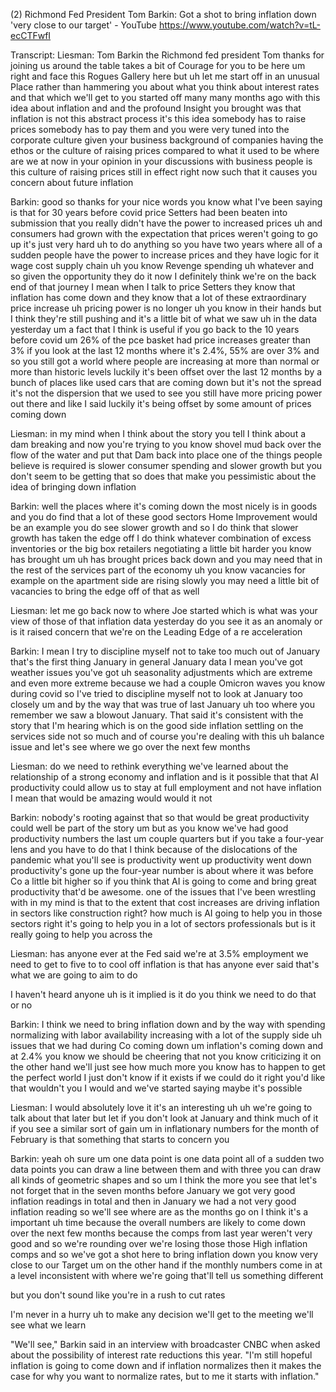 


(2) Richmond Fed President Tom Barkin: Got a shot to bring inflation down 'very close to our target' - YouTube
https://www.youtube.com/watch?v=tL-ecCTFwfI

Transcript:
Liesman: Tom Barkin the Richmond fed president Tom thanks for joining us around the table takes a bit of Courage for you to be here um right and face this Rogues Gallery here but uh let me start off in an unusual Place rather than hammering you about what you think about interest rates and that which we'll get to you started off many many months ago with this idea about inflation and and the profound Insight you brought was that inflation is not this abstract process it's this idea somebody has to raise prices somebody has to pay them and you were very tuned into the corporate culture given your business background of companies having the ethos or the culture of raising prices compared to what it used to be where are we at now in your opinion in your discussions with business people is this culture of raising prices still in effect right now such that it causes you concern about future inflation 

Barkin: good so thanks for your nice words you know what I've been saying is that for 30 years before covid price Setters had been beaten into submission that you really didn't have the power to increased prices uh and consumers had grown with the expectation that prices weren't going to go up it's just very hard uh to do anything so you have two years where all of a sudden people have the power to increase prices and they have logic for it wage cost supply chain uh you know Revenge spending uh whatever and so given the opportunity they do it now I definitely think we're on the back end of that journey I mean when I talk to price Setters they know that inflation has come down and they know that a lot of these extraordinary price increase uh pricing power is no longer uh you know in their hands but I think they're still pushing and it's a little bit of what we saw uh in the data yesterday um a fact that I think is useful if you go back to the 10 years before covid um 26% of the pce basket had price increases greater than 3% if you look at the last 12 months where it's 2.4%, 55% are over 3% and so you still got a world where people are increasing at more than normal or more than historic levels luckily it's been offset over the last 12 months by a bunch of places like used cars that are coming down but it's not the spread it's not the dispersion that we used to see you still have more pricing power out there and like I said luckily it's being offset by some amount of prices coming down 

Liesman: in my mind when I think about the story you tell I think about a dam breaking and now you're trying to you know shovel mud back over the flow of the water and put that Dam back into place one of the things people believe is required is slower consumer spending and slower growth but you don't seem to be getting that so does that make you pessimistic about the idea of bringing down inflation 

Barkin: well the places where it's coming down the most nicely is in goods and you do find that a lot of these good sectors Home Improvement would be an example you do see slower growth and so I do think that slower growth has taken the edge off I do think whatever combination of excess inventories or the big box retailers negotiating a little bit harder you know has brought um uh has brought prices back down and you may need that in the rest of the services part of the economy uh you know vacancies for example on the apartment side are rising slowly you may need a little bit of vacancies to bring the edge off of that as well 

Liesman: let me go back now to where Joe started which is what was your view of those of that inflation data yesterday do you see it as an anomaly or is it raised concern that we're on the Leading Edge of a re acceleration 

Barkin: I mean I try to discipline myself not to take too much out of January that's the first thing January in general January data I mean you've got weather issues you've got uh seasonality adjustments which are extreme and even more extreme because we had a couple Omicron waves you know during covid so I've tried to discipline myself not to look at January too closely um and by the way that was true of last January uh too where you remember we saw a blowout January. That said it's consistent with the story that I'm hearing which is on the good side inflation settling on the services side not so much and of course you're dealing with this uh balance issue and let's see where we go over the next few months 

Liesman: do we need to rethink everything we've learned about the relationship of a strong economy and inflation and is it possible that that AI productivity could allow us to stay at full employment and not have inflation I mean that would be amazing would would it not 

Barkin: nobody's rooting against that so that would be great productivity could well be part of the story um but as you know we've had good productivity numbers the last um couple quarters but if you take a four-year lens and you have to do that I think because of the dislocations of the pandemic what you'll see is productivity went up productivity went down productivity's gone up the four-year number is about where it was before Co a little bit higher so if you think that AI is going to come and bring great productivity that'd be awesome. one of the issues that I've been wrestling with in my mind is that to the extent that cost increases are driving inflation in sectors like construction right? how much is AI going to help you in those sectors right it's going to help you in a lot of sectors professionals but is it really going to help you across the 

Liesman: has anyone ever at the Fed said we're at 3.5% employment we need to get to five to to cool off inflation is that has anyone ever said that's what we are going to aim to do 

I haven't heard anyone uh is it implied is it do you think we need to do that or no 

Barkin: I think we need to bring inflation down and by the way with spending normalizing with labor availability increasing with a lot of the supply side uh issues that we had during Co coming down um inflation's coming down and at 2.4% you know we should be cheering that not you know criticizing it on the other hand we'll just see how much more you know has to happen to get the perfect world I just don't know if it exists if we could do it right you'd like that wouldn't you I would and we've started saying maybe it's possible 

Liesman: I would absolutely love it it's an interesting uh uh we're going to talk about that later but let if you don't look at January and think much of it if you see a similar sort of gain um in inflationary numbers for the month of February is that something that starts to concern you 

Barkin: yeah oh sure um one data point is one data point all of a sudden two data points you can draw a line between them and with three you can draw all kinds of geometric shapes and so um I think the more you see that let's not forget that in the seven months before January we got very good inflation readings in total and then in January we had a not very good inflation reading so we'll see where are as the months go on I think it's a important uh time because the overall numbers are likely to come down over the next few months because the comps from last year weren't very good and so we're rounding over we're losing those those High inflation comps and so we've got a shot here to bring inflation down you know very close to our Target um on the other hand if the monthly numbers come in at a level inconsistent with where we're going that'll tell us something different 

but you don't sound like you're in a rush to cut rates 

I'm never in a hurry uh to make any decision we'll get to the meeting we'll see what we learn



"We'll see," Barkin said in an interview with broadcaster CNBC when asked about the possibility of interest rate reductions this year. "I'm still hopeful inflation is going to come down and if inflation normalizes then it makes the case for why you want to normalize rates, but to me it starts with inflation."

